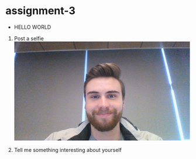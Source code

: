 # assignment-3

* HELLO WORLD


1. Post a selfie
![alt text][selfie]

[selfie]: WIN_20180129_13_15_30_Pro.jpg

2. Tell me something interesting about yourself
